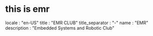 
<h1> this is emr </h1>
locale                   : "en-US"
title                    : "EMR CLUB"
title_separator          : "-"
name                     : "EMR"
description              : "Embedded Systems and Robotic Club"
